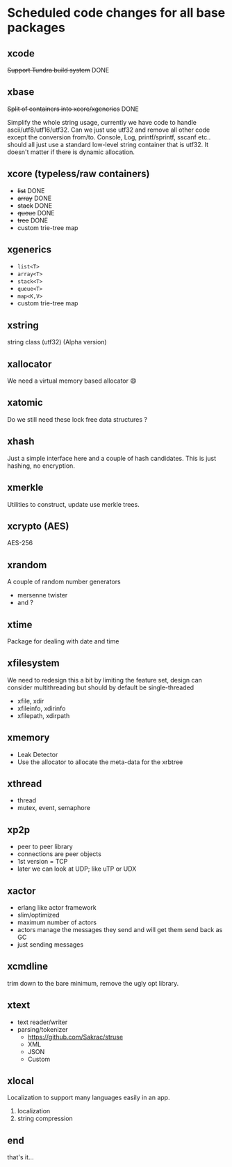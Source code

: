 # Scheduled code changes for all base packages

## xcode

~~Support Tundra build system~~ DONE

## xbase

~~Split of containers into xcore/xgenerics~~ DONE

Simplify the whole string usage, currently we have code to handle ascii/utf8/utf16/utf32. Can we just use utf32 and remove all other code except the conversion from/to. Console, Log, printf/sprintf, sscanf etc.. should all just use a standard low-level string container that is utf32. It doesn't matter if there is dynamic allocation.
  
## xcore (typeless/raw containers)

- ~~list~~ DONE
- ~~array~~ DONE
- ~~stack~~ DONE
- ~~queue~~ DONE
- ~~tree~~ DONE
- custom trie-tree map

## xgenerics

- ``list<T>``
- ``array<T>``
- ``stack<T>``
- ``queue<T>``
- ``map<K,V>``
- custom trie-tree map

## xstring

string class (utf32) (Alpha version)

## xallocator

We need a virtual memory based allocator :smile:

## xatomic

Do we still need these lock free data structures ?

## xhash

Just a simple interface here and a couple of hash candidates. This is just hashing, no encryption.

## xmerkle

Utilities to construct, update use merkle trees.

## xcrypto (AES)

AES-256

## xrandom

A couple of random number generators

- mersenne twister
- and ?

## xtime

Package for dealing with date and time

## xfilesystem

We need to redesign this a bit by limiting the feature set, design can consider multithreading but should by default be single-threaded

- xfile, xdir
- xfileinfo, xdirinfo
- xfilepath, xdirpath

## xmemory

- Leak Detector
- Use the allocator to allocate the meta-data for the xrbtree

## xthread

- thread
- mutex, event, semaphore

## xp2p

- peer to peer library
- connections are peer objects
- 1st version = TCP
- later we can look at UDP; like uTP or UDX

## xactor

- erlang like actor framework
- slim/optimized
- maximum number of actors
- actors manage the messages they send and will get them send back as GC
- just sending messages

## xcmdline

trim down to the bare minimum, remove the ugly opt library.

## xtext

- text reader/writer
- parsing/tokenizer
  - <https://github.com/Sakrac/struse>
  - XML
  - JSON
  - Custom

## xlocal

Localization to support many languages easily in an app.

1. localization
2. string compression

## end

that's it...
